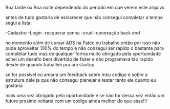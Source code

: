 Boa tarde ou Boa noite dependendo do periodo em que verem este arquivo

antes de tudo gostaria de esclarecer que não consegui completar a tempo segui a lista:

-Cadastro
-Login
-recuperar senha
-crud
-conexação back end

no momento além de cursar ADS na Fatec eu trabalho então por isso não pude aproveitar 100% do tempo e não consegui ser rapido o bastante para completar tudo  mas de qualquer forma muito obrigado pela oportunidade achei um desafio bem divertido de fazer e não programava tão rapido desde de quando trabalhei pra um startup

se for possivel eu amaria um feedback sobre meu codigo e sobre a estrutura dele ja que não consegui planejar e testar tanto ele quanto eu gostaria


mais uma vez obrigado pela oportunidade e se não for dessa vez então um futuro proximo voltarei com um codigo ainda melhor do que esse!!!
